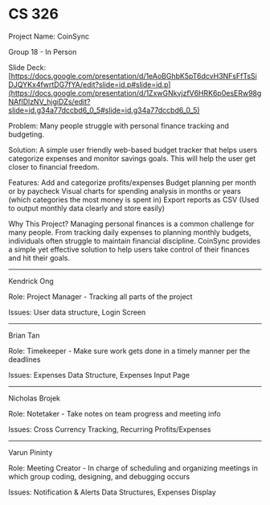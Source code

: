 # CS 326
Project Name: CoinSync
 
Group 18 - In Person

Slide Deck: [https://docs.google.com/presentation/d/1eAoBGhbK5pT6dcvH3NFsFfTsSiDJQYKx4fwrtDG7fYA/edit?slide=id.p#slide=id.p](https://docs.google.com/presentation/d/1ZxwGNkvjzfV6HRK6p0esERw98gNAfIDlzNV_hjgiDZs/edit?slide=id.g34a77dccbd6_0_5#slide=id.g34a77dccbd6_0_5)

Problem: Many people struggle with personal finance tracking and budgeting.

Solution: A simple user friendly web-based budget tracker that helps users categorize expenses and monitor savings goals. This will help the user get closer to financial freedom. 

Features:
Add and categorize profits/expenses
Budget planning per month or by paycheck
Visual charts for spending analysis in months or years (which categories the most money is spent in)
Export reports as CSV (Used to output monthly data clearly and store easily)

Why This Project? 
Managing personal finances is a common challenge for many people. From tracking daily expenses to planning monthly budgets, individuals often struggle to maintain financial discipline. CoinSync provides a simple yet effective solution to help users take control of their finances and hit their goals.
<hr>

Kendrick Ong

Role: Project Manager - Tracking all parts of the project

Issues: User data structure, Login Screen

<hr>

Brian Tan

Role: Timekeeper - Make sure work gets done in a timely manner per the deadlines

Issues: Expenses Data Structure, Expenses Input Page

<hr>

Nicholas Brojek

Role: Notetaker - Take notes on team progress and meeting info
 
Issues: Cross Currency Tracking, Recurring Profits/Expenses

<hr>

Varun Pininty

Role: Meeting Creator - In charge of scheduling and organizing meetings in which group coding, designing, and debugging occurs

Issues: Notification & Alerts Data Structures, Expenses Display
